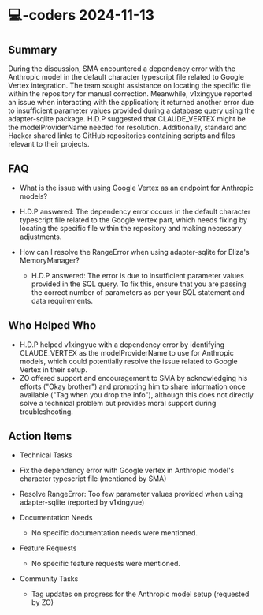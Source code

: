 # 💻-coders 2024-11-13

## Summary

During the discussion, SMA encountered a dependency error with the Anthropic model in the default character typescript
file related to Google Vertex integration. The team sought assistance on locating the specific file within the
repository for manual correction. Meanwhile, v1xingyue reported an issue when interacting with the application; it
returned another error due to insufficient parameter values provided during a database query using the adapter-sqlite
package. H.D.P suggested that CLAUDE_VERTEX might be the modelProviderName needed for resolution. Additionally, standard
and Hackor shared links to GitHub repositories containing scripts and files relevant to their projects.

## FAQ

- What is the issue with using Google Vertex as an endpoint for Anthropic models?
- H.D.P answered: The dependency error occurs in the default character typescript file related to the Google vertex
  part, which needs fixing by locating the specific file within the repository and making necessary adjustments.

- How can I resolve the RangeError when using adapter-sqlite for Eliza's MemoryManager?
    - H.D.P answered: The error is due to insufficient parameter values provided in the SQL query. To fix this, ensure
      that you are passing the correct number of parameters as per your SQL statement and data requirements.

## Who Helped Who

- H.D.P helped v1xingyue with a dependency error by identifying CLAUDE_VERTEX as the modelProviderName to use for
  Anthropic models, which could potentially resolve the issue related to Google Vertex in their setup.
- ZO offered support and encouragement to SMA by acknowledging his efforts ("Okay brother") and prompting him to share information once available ("Tag when you drop the info"), although this does not directly solve a technical problem but provides moral support during troubleshooting.

## Action Items

- Technical Tasks
- Fix the dependency error with Google vertex in Anthropic model's character typescript file (mentioned by SMA)
- Resolve RangeError: Too few parameter values provided when using adapter-sqlite (reported by v1xingyue)

- Documentation Needs

    - No specific documentation needs were mentioned.

- Feature Requests

    - No specific feature requests were mentioned.

- Community Tasks
    - Tag updates on progress for the Anthropic model setup (requested by ZO)
